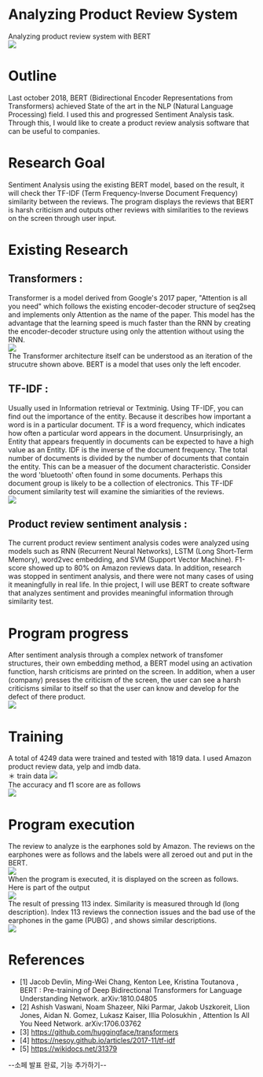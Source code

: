 # Analyzing Product Review System 
Analyzing product review system with BERT
<br><img src=https://user-images.githubusercontent.com/55969260/68922420-e8415d80-07be-11ea-8663-aad62b2003d2.png><br>

# Outline
Last october 2018, BERT (Bidirectional Encoder Representations from Transformers) achieved State of the art in the NLP (Natural
Language Processing) field. I used this and progressed Sentiment Analysis task. Through this, I would like to create a product
review analysis software that can be useful to companies.

# Research Goal
Sentiment Analysis using the existing BERT model, based on the result, it will check ther TF-IDF (Term Frequency-Inverse Document
Frequency) similarity between the reviews. The program displays the reviews that BERT is harsh criticism and outputs other reviews with similarities to the reviews on the screen through user input.

# Existing Research
## Transformers :
Transformer is a model derived from Google's 2017 paper, "Attention is all you need" which follows the existing encoder-decoder structure of seq2seq and implements only Attention as the name of the paper. This model has the advantage that the learning speed is much faster than the RNN by creating the encoder-decoder structure using only the attention without using the RNN. <br><img src = https://user-images.githubusercontent.com/55969260/68918325-02743f00-07b1-11ea-9f6e-724e96c5886b.png> <br>
The Transformer architecture itself can be understood as an iteration of the strucutre shown above. BERT is a model that uses only the left encoder.
## TF-IDF :
Usually used in Information retrieval or Textminig. Using TF-IDF, you can find out the importance of the entity. Because it describes how important a word is in a particular document. TF is a word frequency, which indicates how often a particular word appears in the document. Unsurprisingly, an Entity that appears frequently in documents can be expected to have a high value as an Entity. IDF is the inverse of the document frequency. The total number of documents is divided by the number of documents that contain the entity. This can be a measuer of the document characteristic. Consider the word 'bluetooth' often found in some documents. Perhaps this document group is likely to be a collection of electronics. This TF-IDF document similarity test will examine the simiarities of the reviews. <br><img src = https://user-images.githubusercontent.com/55969260/68918977-a65eea00-07b3-11ea-8ffc-71446e644f67.png><br>
## Product review sentiment analysis :
The current product review sentiment analysis codes were analyzed using models such as RNN (Recurrent Neural Networks), LSTM (Long Short-Term Memory), word2vec embedding, and SVM (Support Vector Machine). F1-score showed up to 80% on Amazon reviews data. In addition, research was stopped in sentiment analysis, and there were not many cases of using it meaningfully in real life. In thie project, I will use BERT to create software that analyzes sentiment and provides meaningful information through similarity test.

# Program progress
After sentiment analysis through a complex network of transfomer structures, their own embedding method, a BERT model using an activation function, harsh criticisms are printed on the screen. In addition, when a user (company) presses the criticism of the screen, the user can see a harsh criticisms similar to itself so that the user can know and develop for the defect of there product. <br><img src = https://user-images.githubusercontent.com/55969260/68919732-81b84180-07b6-11ea-96a7-57290b65e005.png><br>

# Training
A total of 4249 data were trained and tested with 1819 data. I used Amazon product review data, yelp and imdb data.
<br> ＊ train data <img src= https://user-images.githubusercontent.com/55969260/68920184-d60ff100-07b7-11ea-820a-dd902a9d2387.png><br>
The accuracy and f1 score are as follows<br>
<img src = https://user-images.githubusercontent.com/55969260/68920328-36069780-07b8-11ea-8b5a-d2b4eb9b07d9.png><br>

# Program execution
The review to analyze is the earphones sold by Amazon. The reviews on the earphones were as follows and the labels were all zeroed out and put in the BERT.
<br><img src =https://user-images.githubusercontent.com/55969260/68920775-b4b00480-07b9-11ea-86d1-580226ec01a7.png><br>
When the program is executed, it is displayed on the screen as follows. Here is part of the output
<br><img src=https://user-images.githubusercontent.com/55969260/68921825-4d944f00-07bd-11ea-9081-69472cc92307.png><br>
The result of pressing 113 index. Similarity is measured through ld (long description). Index 113 reviews the connection issues and the bad use of the earphones in the game (PUBG) , and shows similar descriptions.
<br><img src =https://user-images.githubusercontent.com/55969260/68921946-a368f700-07bd-11ea-8370-88fa5f5faa3b.png><br>

# References
- [1] Jacob Devlin, Ming-Wei Chang, Kenton Lee, Kristina Toutanova , 	BERT : Pre-training of Deep Bidirectional Transformers for Language Understanding									Network. arXiv:1810.04805
- [2] Ashish Vaswani, Noam Shazeer, Niki Parmar, Jakob Uszkoreit, Llion Jones, Aidan N. Gomez, Lukasz Kaiser, Illia Polosukhin , 	Attention Is All You Need								Network. arXiv:1706.03762
- [3] https://github.com/huggingface/transformers
- [4] https://nesoy.github.io/articles/2017-11/tf-idf
- [5] https://wikidocs.net/31379

--소페 발표 완료, 기능 추가하기--
